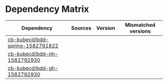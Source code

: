 # Dependency Matrix

Dependency | Sources | Version | Mismatched versions
---------- | ------- | ------- | -------------------
[cb-kubecd/bdd-spring-1582791822](https://github.com/cb-kubecd/bdd-spring-1582791822.git) |  | []() | 
[cb-kubecd/bdd-nh-1582792930](https://github.com/cb-kubecd/bdd-nh-1582792930.git) |  | []() | 
[cb-kubecd/bdd-gh-1582792930](https://github.com/cb-kubecd/bdd-gh-1582792930.git) |  | []() | 
